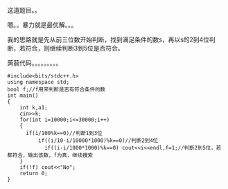 这道题目。。

嗯。。暴力就是最优解。。。

我的思路就是先从前三位数开始判断，找到满足条件的数s，再以s的2到4位判断，若符合，则继续判断3到5位是否符合。

蒟蒻代码。。。。。。。。。

    
    
    #include<bits/stdc++.h>
    using namespace std;
    bool f;//f用来判断是否有符合条件的数
    int main()
    {
        int k,a1;
        cin>>k;
        for(int i=10000;i<=30000;i++)
        {
          if(i/100%k==0)//判断1到3位
              if((i/10-i/10000*1000)%k==0)//判断2到4位
                if((i-i/1000*1000)%k==0) cout<<i<<endl,f=1;//判断2到5位，若都符合，输出该数，f为真，继续搜索
        }
        if(!f) cout<<"No";
        return 0;
    }
    

